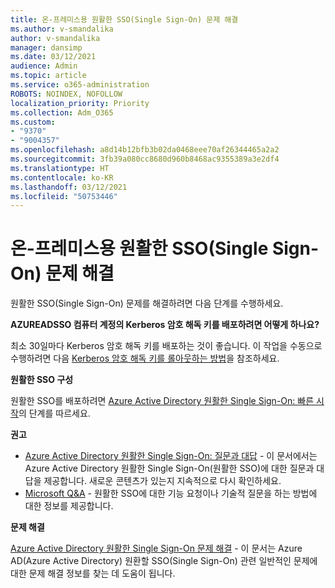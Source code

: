 ```yaml
---
title: 온-프레미스용 원활한 SSO(Single Sign-On) 문제 해결
ms.author: v-smandalika
author: v-smandalika
manager: dansimp
ms.date: 03/12/2021
audience: Admin
ms.topic: article
ms.service: o365-administration
ROBOTS: NOINDEX, NOFOLLOW
localization_priority: Priority
ms.collection: Adm_O365
ms.custom:
- "9370"
- "9004357"
ms.openlocfilehash: a8d14b12bfb3b02da0468eee70af26344465a2a2
ms.sourcegitcommit: 3fb39a080cc8680d960b8468ac9355389a3e2df4
ms.translationtype: HT
ms.contentlocale: ko-KR
ms.lasthandoff: 03/12/2021
ms.locfileid: "50753446"
---
```

# <a name="troubleshoot-seamless-single-sign-on-sso-for-on-premises"></a>온-프레미스용 원활한 SSO(Single Sign-On) 문제 해결

원활한 SSO(Single Sign-On) 문제를 해결하려면 다음 단계를 수행하세요.

**AZUREADSSO 컴퓨터 계정의 Kerberos 암호 해독 키를 배포하려면 어떻게 하나요?**

최소 30일마다 Kerberos 암호 해독 키를 배포하는 것이 좋습니다. 이 작업을 수동으로 수행하려면 다음 [Kerberos 암호 해독 키를 롤아웃하는 방법](https://docs.microsoft.com/azure/active-directory/hybrid/how-to-connect-sso-faq#)을 참조하세요.

**원활한 SSO 구성**

원활한 SSO를 배포하려면 [Azure Active Directory 원활한 Single Sign-On: 빠른 시작](https://docs.microsoft.com/azure/active-directory/hybrid/how-to-connect-sso-quick-start#step-5-roll-over-keys)의 단계를 따르세요.

**권고**

- [Azure Active Directory 원활한 Single Sign-On: 질문과 대답](https://docs.microsoft.com/azure/active-directory/hybrid/how-to-connect-sso-faq) - 이 문서에서는 Azure Active Directory 원활한 Single Sign-On(원활한 SSO)에 대한 질문과 대답을 제공합니다. 새로운 콘텐츠가 있는지 지속적으로 다시 확인하세요.
- [Microsoft Q&A](https://docs.microsoft.com/answers/topics/azure-ad-single-sign-on.html) - 원활한 SSO에 대한 기능 요청이나 기술적 질문을 하는 방법에 대한 정보를 제공합니다.

**문제 해결**

[Azure Active Directory 원활한 Single Sign-On 문제 해결](https://docs.microsoft.com/azure/active-directory/hybrid/tshoot-connect-sso) - 이 문서는 Azure AD(Azure Active Directory) 원환할 SSO(Single Sign-On) 관련 일반적인 문제에 대한 문제 해결 정보를 찾는 데 도움이 됩니다.







